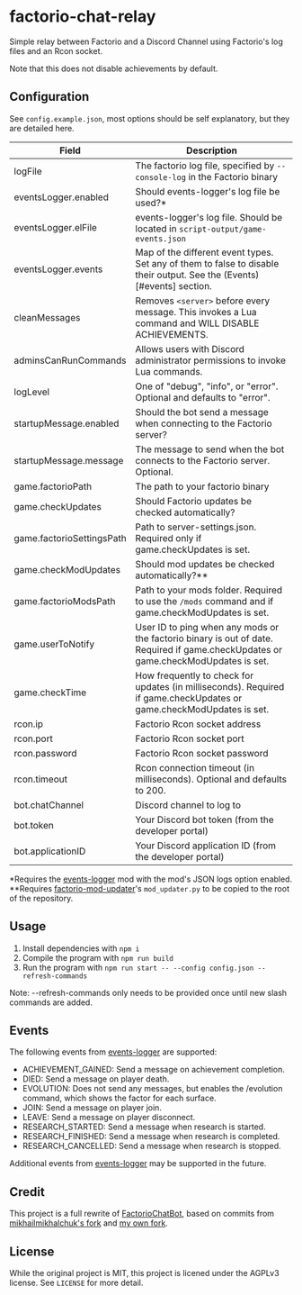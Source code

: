 # factorio-chat-relay

Simple relay between Factorio and a Discord Channel using Factorio's log files
and an Rcon socket.

Note that this does not disable achievements by default.

## Configuration

See `config.example.json`, most options should be self explanatory, but they are detailed here.

| Field                      | Description                                                                                                                        |
| -------------------------- | ---------------------------------------------------------------------------------------------------------------------------------- |
| logFile                    | The factorio log file, specified by `--console-log` in the Factorio binary                                                         |
| eventsLogger.enabled       | Should events-logger's log file be used?*                                                                                          |
| eventsLogger.elFile        | events-logger's log file. Should be located in `script-output/game-events.json`                                                    |
| eventsLogger.events        | Map of the different event types. Set any of them to false to disable their output. See the (Events)[#events] section.             |
| cleanMessages              | Removes `<server>` before every message. This invokes a Lua command and WILL DISABLE ACHIEVEMENTS.                                 |
| adminsCanRunCommands       | Allows users with Discord administrator permissions to invoke Lua commands.                                                        |
| logLevel                   | One of "debug", "info", or "error". Optional and defaults to "error".                                                              |
| startupMessage.enabled     | Should the bot send a message when connecting to the Factorio server?                                                              |
| startupMessage.message     | The message to send when the bot connects to the Factorio server. Optional.                                                        |
| game.factorioPath          | The path to your factorio binary                                                                                                   |
| game.checkUpdates          | Should Factorio updates be checked automatically?                                                                                  |
| game.factorioSettingsPath  | Path to server-settings.json. Required only if game.checkUpdates is set.                                                           |
| game.checkModUpdates       | Should mod updates be checked automatically?**                                                                                     |
| game.factorioModsPath      | Path to your mods folder. Required to use the `/mods` command and if game.checkModUpdates is set.                                  |
| game.userToNotify          | User ID to ping when any mods or the factorio binary is out of date. Required if game.checkUpdates or game.checkModUpdates is set. |
| game.checkTime             | How frequently to check for updates (in milliseconds). Required if game.checkUpdates or game.checkModUpdates is set.               |
| rcon.ip                    | Factorio Rcon socket address                                                                                                       |
| rcon.port                  | Factorio Rcon socket port                                                                                                          |
| rcon.password              | Factorio Rcon socket password                                                                                                      |
| rcon.timeout               | Rcon connection timeout (in milliseconds). Optional and defaults to 200.                                                           |
| bot.chatChannel            | Discord channel to log to                                                                                                          |
| bot.token                  | Your Discord bot token (from the developer portal)                                                                                 |
| bot.applicationID          | Your Discord application ID (from the developer portal)                                                                            |

*Requires the [events-logger](https://github.com/Ralnoc/events-logger) mod with the mod's JSON logs option enabled.  
**Requires [factorio-mod-updater](https://github.com/ppebb/factorio-mod-updater)'s `mod_updater.py` to be copied to the root of the repository.  

## Usage

1. Install dependencies with `npm i`
2. Compile the program with `npm run build`
3. Run the program with `npm run start -- --config config.json --refresh-commands`

Note: --refresh-commands only needs to be provided once until new slash commands are added.

## Events
The following events from
[events-logger](https://github.com/Ralnoc/events-logger) are supported:
 - ACHIEVEMENT_GAINED: Send a message on achievement completion.
 - DIED: Send a message on player death.
 - EVOLUTION: Does not send any messages, but enables the /evolution command, which shows the factor for each surface.
 - JOIN: Send a message on player join.
 - LEAVE: Send a message on player disconnect.
 - RESEARCH_STARTED: Send a message when research is started.
 - RESEARCH_FINISHED: Send a message when research is completed.
 - RESEARCH_CANCELLED: Send a message when research is stopped.

Additional events from [events-logger](https://github.com/Ralnoc/events-logger)
may be supported in the future.

## Credit

This project is a full rewrite of
[FactorioChatBot](https://github.com/AGuyNamedJens/FactorioChatBot/), based on
commits from [mikhailmikhalchuk's
fork](https://github.com/mikhailmikhalchuk/FactorioChatBot) and [my own
fork](https://github.com/ppebb/FactorioChatBot).

## License

While the original project is MIT, this project is licened under the AGPLv3
license. See `LICENSE` for more detail.
